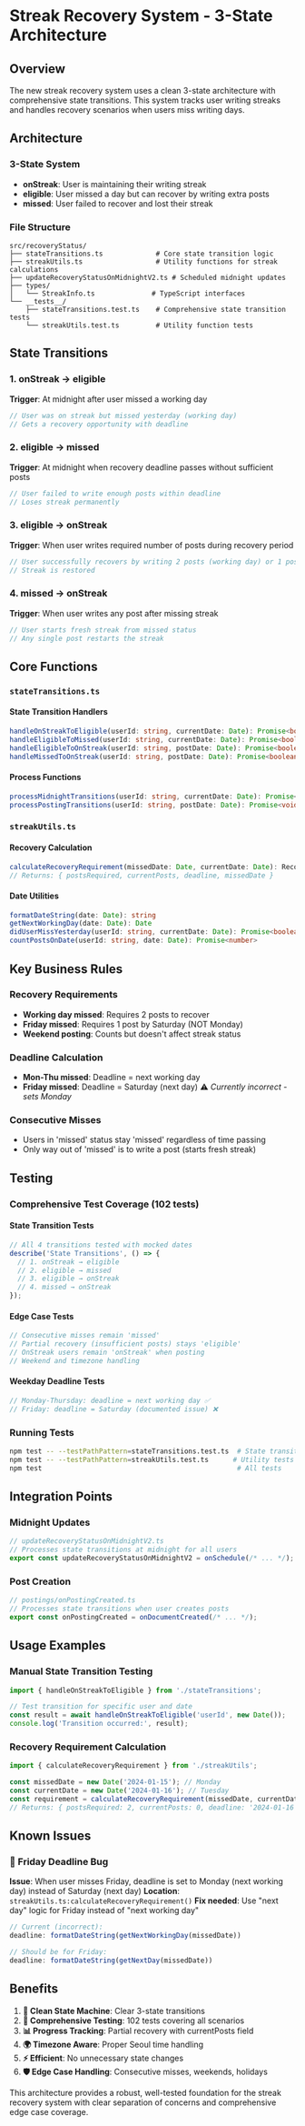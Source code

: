 # Streak Recovery System - 3-State Architecture

## Overview

The new streak recovery system uses a clean 3-state architecture with comprehensive state transitions. This system tracks user writing streaks and handles recovery scenarios when users miss writing days.

## Architecture

### 3-State System
- **onStreak**: User is maintaining their writing streak
- **eligible**: User missed a day but can recover by writing extra posts
- **missed**: User failed to recover and lost their streak

### File Structure

```
src/recoveryStatus/
├── stateTransitions.ts             # Core state transition logic
├── streakUtils.ts                  # Utility functions for streak calculations
├── updateRecoveryStatusOnMidnightV2.ts # Scheduled midnight updates
├── types/
│   └── StreakInfo.ts              # TypeScript interfaces
└── __tests__/
    ├── stateTransitions.test.ts    # Comprehensive state transition tests
    └── streakUtils.test.ts         # Utility function tests
```

## State Transitions

### 1. onStreak → eligible
**Trigger**: At midnight after user missed a working day
```typescript
// User was on streak but missed yesterday (working day)
// Gets a recovery opportunity with deadline
```

### 2. eligible → missed  
**Trigger**: At midnight when recovery deadline passes without sufficient posts
```typescript
// User failed to write enough posts within deadline
// Loses streak permanently
```

### 3. eligible → onStreak
**Trigger**: When user writes required number of posts during recovery period
```typescript
// User successfully recovers by writing 2 posts (working day) or 1 post (weekend)
// Streak is restored
```

### 4. missed → onStreak
**Trigger**: When user writes any post after missing streak
```typescript
// User starts fresh streak from missed status
// Any single post restarts the streak
```

## Core Functions

### `stateTransitions.ts`

#### State Transition Handlers
```typescript
handleOnStreakToEligible(userId: string, currentDate: Date): Promise<boolean>
handleEligibleToMissed(userId: string, currentDate: Date): Promise<boolean>
handleEligibleToOnStreak(userId: string, postDate: Date): Promise<boolean>
handleMissedToOnStreak(userId: string, postDate: Date): Promise<boolean>
```

#### Process Functions
```typescript
processMidnightTransitions(userId: string, currentDate: Date): Promise<void>
processPostingTransitions(userId: string, postDate: Date): Promise<void>
```

### `streakUtils.ts`

#### Recovery Calculation
```typescript
calculateRecoveryRequirement(missedDate: Date, currentDate: Date): RecoveryRequirement
// Returns: { postsRequired, currentPosts, deadline, missedDate }
```

#### Date Utilities
```typescript
formatDateString(date: Date): string
getNextWorkingDay(date: Date): Date
didUserMissYesterday(userId: string, currentDate: Date): Promise<boolean>
countPostsOnDate(userId: string, date: Date): Promise<number>
```

## Key Business Rules

### Recovery Requirements
- **Working day missed**: Requires 2 posts to recover
- **Friday missed**: Requires 1 post by Saturday (NOT Monday)
- **Weekend posting**: Counts but doesn't affect streak status

### Deadline Calculation
- **Mon-Thu missed**: Deadline = next working day
- **Friday missed**: Deadline = Saturday (next day) ⚠️ *Currently incorrect - sets Monday*

### Consecutive Misses
- Users in 'missed' status stay 'missed' regardless of time passing
- Only way out of 'missed' is to write a post (starts fresh streak)

## Testing

### Comprehensive Test Coverage (102 tests)

#### State Transition Tests
```typescript
// All 4 transitions tested with mocked dates
describe('State Transitions', () => {
  // 1. onStreak → eligible
  // 2. eligible → missed  
  // 3. eligible → onStreak
  // 4. missed → onStreak
});
```

#### Edge Case Tests
```typescript
// Consecutive misses remain 'missed'
// Partial recovery (insufficient posts) stays 'eligible' 
// OnStreak users remain 'onStreak' when posting
// Weekend and timezone handling
```

#### Weekday Deadline Tests
```typescript
// Monday-Thursday: deadline = next working day ✅
// Friday: deadline = Saturday (documented issue) ❌
```

### Running Tests
```bash
npm test -- --testPathPattern=stateTransitions.test.ts  # State transition tests
npm test -- --testPathPattern=streakUtils.test.ts      # Utility tests
npm test                                                # All tests
```

## Integration Points

### Midnight Updates
```typescript
// updateRecoveryStatusOnMidnightV2.ts
// Processes state transitions at midnight for all users
export const updateRecoveryStatusOnMidnightV2 = onSchedule(/* ... */);
```

### Post Creation
```typescript
// postings/onPostingCreated.ts
// Processes state transitions when user creates posts
export const onPostingCreated = onDocumentCreated(/* ... */);
```

## Usage Examples

### Manual State Transition Testing
```typescript
import { handleOnStreakToEligible } from './stateTransitions';

// Test transition for specific user and date
const result = await handleOnStreakToEligible('userId', new Date());
console.log('Transition occurred:', result);
```

### Recovery Requirement Calculation
```typescript
import { calculateRecoveryRequirement } from './streakUtils';

const missedDate = new Date('2024-01-15'); // Monday
const currentDate = new Date('2024-01-16'); // Tuesday
const requirement = calculateRecoveryRequirement(missedDate, currentDate);
// Returns: { postsRequired: 2, currentPosts: 0, deadline: '2024-01-16', missedDate: '2024-01-15' }
```

## Known Issues

### 🚨 Friday Deadline Bug
**Issue**: When user misses Friday, deadline is set to Monday (next working day) instead of Saturday (next day)
**Location**: `streakUtils.ts:calculateRecoveryRequirement()`
**Fix needed**: Use "next day" logic for Friday instead of "next working day"

```typescript
// Current (incorrect):
deadline: formatDateString(getNextWorkingDay(missedDate))

// Should be for Friday:
deadline: formatDateString(getNextDay(missedDate))
```

## Benefits

1. **🔄 Clean State Machine**: Clear 3-state transitions
2. **🧪 Comprehensive Testing**: 102 tests covering all scenarios  
3. **📊 Progress Tracking**: Partial recovery with currentPosts field
4. **🌍 Timezone Aware**: Proper Seoul time handling
5. **⚡ Efficient**: No unnecessary state changes
6. **🛡️ Edge Case Handling**: Consecutive misses, weekends, holidays

This architecture provides a robust, well-tested foundation for the streak recovery system with clear separation of concerns and comprehensive edge case coverage.